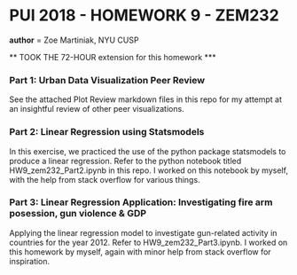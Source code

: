 # PUI 2018 - HOMEWORK 9 - ZEM232
__author__ = Zoe Martiniak, NYU CUSP

** TOOK THE 72-HOUR extension for this homework ***

### Part 1: Urban Data Visualization Peer Review

See the attached Plot Review markdown files in this repo for my attempt at an insightful review of other peer visualizations.

### Part 2: Linear Regression using Statsmodels

In this exercise, we practiced the use of the python package statsmodels to produce a linear regression.
Refer to the python notebook titled HW9_zem232_Part2.ipynb in this repo. I worked on this notebook by myself, with the help from stack overflow for various things. 


### Part 3: Linear Regression Application: Investigating fire arm posession, gun violence & GDP

Applying the linear regression model to investigate gun-related activity in countries for the year 2012.
Refer to HW9_zem232_Part3.ipynb. I worked on this homework by myself, again with minor help from stack overflow for inspiration.
